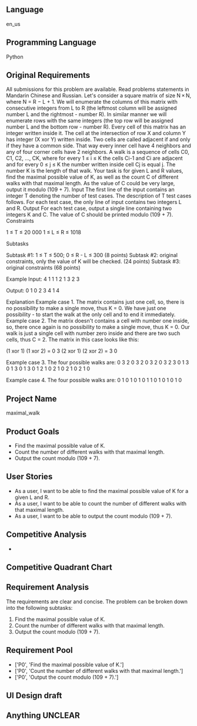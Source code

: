 ## Language

en_us

## Programming Language

Python

## Original Requirements

All submissions for this problem are available. Read problems statements in Mandarin Chinese  and Russian.
Let's consider a square matrix of size N × N, where N = R −­­­­­­­­­­­ L + 1. We will enumerate the columns of this matrix with consecutive integers from L to R (the leftmost column will be assigned number L and the rightmost - number R). In similar manner we will enumerate rows with the same integers (the top row will be assigned number L and the bottom row - number R).
Every cell of this matrix has an integer written inside it. The cell at the intersection of row X and column Y has integer (X xor Y) written inside.
Two cells are called adjacent if and only if they have a common side. That way every inner cell have 4 neighbors and any of four corner cells have 2 neighbors.
A walk is a sequence of cells C0, C1, C2, ..., CK, where for every 1 ≤ i ≤ K the cells Ci-1 and Ci are adjacent and for every 0 ≤ j ≤ K the number written inside cell Cj is equal j. The number K is the length of that walk.
Your task is for given L and R values, find the maximal possible value of K, as well as the count C of different walks with that maximal length. As the value of C could be very large, output it modulo (109 + 7).
Input
The first line of the input contains an integer T denoting the number of test cases. 
The description of T test cases follows. 
For each test case, the only line of input contains two integers L and R.
Output
For each test case, output a single line containing two integers K and C. The value of C should be printed modulo (109 + 7).
Constraints

1 ≤ T ≤ 20 000
1 ≤ L ≤ R ≤ 1018

Subtasks

Subtask #1: 1 ≤ T ≤ 500; 0 ≤ R - L ≤ 300 (8 points)
Subtask #2: original constraints, only the value of K will be checked. (24 points)
Subtask #3: original constraints (68 points)

Example
Input:
4
1 1
1 2
1 3
2 3

Output:
0 1
0 2
3 4
1 4

Explanation
Example case 1. The matrix contains just one cell, so, there is no possibility to make a single move, thus K = 0. We have just one possibility - to start the walk at the only cell and to end it immediately.
Example case 2. The matrix doesn't contains a cell with number one inside, so, there once again is no possibility to make a single move, thus K = 0. Our walk is just a single cell with number zero inside and there are two such cells, thus C = 2. The matrix in this case looks like this:

(1 xor 1)   (1 xor 2)          =          0 3
(2 xor 1)   (2 xor 2)          =          3 0

Example case 3. The four possible walks are:
0 3 2               0 3 2               0 3 2               0 3 2
3 0 1               3 0 1               3 0 1               3 0 1
2 1 0               2 1 0               2 1 0               2 1 0

Example case 4. The four possible walks are:
0 1                   0 1                   0 1                   0 1
1 0                   1 0                   1 0                   1 0





## Project Name

maximal_walk

## Product Goals

- Find the maximal possible value of K.
- Count the number of different walks with that maximal length.
- Output the count modulo (109 + 7).

## User Stories

- As a user, I want to be able to find the maximal possible value of K for a given L and R.
- As a user, I want to be able to count the number of different walks with that maximal length.
- As a user, I want to be able to output the count modulo (109 + 7).

## Competitive Analysis

- 

## Competitive Quadrant Chart



## Requirement Analysis

The requirements are clear and concise. The problem can be broken down into the following subtasks:

1. Find the maximal possible value of K.
2. Count the number of different walks with that maximal length.
3. Output the count modulo (109 + 7).

## Requirement Pool

- ['P0', 'Find the maximal possible value of K.']
- ['P0', 'Count the number of different walks with that maximal length.']
- ['P0', 'Output the count modulo (109 + 7).']

## UI Design draft



## Anything UNCLEAR



